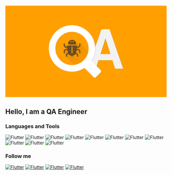 [![Header](https://github.com/VladRudenko/vladrudenko/blob/main/assets/qa-2-min.png)](https://www.linkedin.com/in/vlad-rudenko-06a5b424b/)

## Hello, I am a QA Engineer

### Languages and Tools
![Flutter](https://img.shields.io/badge/-Python-090909?style=flat-square&logo=python)
![Flutter](https://img.shields.io/badge/-C-090909?style=flat-square&logo=C)
![Flutter](https://img.shields.io/badge/-JIRA-090909?style=flat-square&logo=Jira)
![Flutter](https://img.shields.io/badge/-Postman-090909?style=flat-square&logo=Postman)
![Flutter](https://img.shields.io/badge/-MSSQL-090909?style=flat-square&logo=microsoft-sql-server)
![Flutter](https://img.shields.io/badge/-GIT-090909?style=flat-square&logo=GIT)
![Flutter](https://img.shields.io/badge/-Swagger-090909?style=flat-square&logo=Swagger)
![Flutter](https://img.shields.io/badge/-Selenium-090909?style=flat-square&logo=Selenium)
![Flutter](https://img.shields.io/badge/-HTML-090909?style=flat-square&logo=HTML5)
![Flutter](https://img.shields.io/badge/-CSS-090909?style=flat-square&logo=CSS3)
![Flutter](https://img.shields.io/badge/-MongoDBCompass-090909?style=flat-square&logo=MongoDB)

### Follow me
[![Flutter](https://img.shields.io/badge/-Linkedin-090909?style=flat-square&logo=Linkedin)](https://www.linkedin.com/in/vlad-rudenko-06a5b424b/)
[![Flutter](https://img.shields.io/badge/-Telegram-090909?style=flat-square&logo=Telegram)](https://t.me/RudenkoVl4d)
[![Flutter](https://img.shields.io/badge/-GitHub-090909?style=flat-square&logo=GitHub)](https://github.com/VladRudenko)
[![Flutter](https://img.shields.io/badge/-Gmail-090909?style=flat-square&logo=Gmail)](rudenkovladyslav8@gmail.com)
